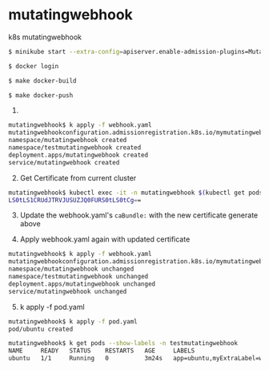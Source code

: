 # mutatingwebhook
k8s mutatingwebhook


```bash
$ minikube start --extra-config=apiserver.enable-admission-plugins=MutatingAdmissionWebhook,ValidatingAdmissionWebhook
```

```bash
$ docker login

$ make docker-build

$ make docker-push
```

1. 
```bash
mutatingwebhook$ k apply -f webhook.yaml 
mutatingwebhookconfiguration.admissionregistration.k8s.io/mymutatingwebhook.example.com created
namespace/mutatingwebhook created
namespace/testmutatingwebhook created
deployment.apps/mutatingwebhook created
service/mutatingwebhook created
```

2. Get Certificate from current cluster
```bash
mutatingwebhook$ kubectl exec -it -n mutatingwebhook $(kubectl get pods --no-headers -o custom-columns=":metadata.name" -n mutatingwebhook) -- wget -q -O- localhost:8080/ca.pem?base64
LS0tLS1CRUdJTRVJUSUZJQ0FURS0tLS0tCg==
```

3. Update the webhook.yaml's `caBundle:` with the new certificate generate above

4. Apply webhook.yaml again with updated certificate
```bash
mutatingwebhook$ k apply -f webhook.yaml 
mutatingwebhookconfiguration.admissionregistration.k8s.io/mymutatingwebhook.example.com configured
namespace/mutatingwebhook unchanged
namespace/testmutatingwebhook unchanged
deployment.apps/mutatingwebhook unchanged
service/mutatingwebhook unchanged
```

5. k apply -f pod.yaml
```bash
mutatingwebhook$ k apply -f pod.yaml 
pod/ubuntu created

mutatingwebhook$ k get pods --show-labels -n testmutatingwebhook
NAME     READY   STATUS    RESTARTS   AGE     LABELS
ubuntu   1/1     Running   0          3m24s   app=ubuntu,myExtraLabel=webhook-was-here
```
